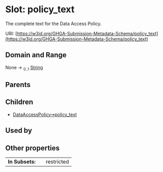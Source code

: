 
# Slot: policy_text


The complete text for the Data Access Policy.

URI: [https://w3id.org/GHGA-Submission-Metadata-Schema/policy_text](https://w3id.org/GHGA-Submission-Metadata-Schema/policy_text)


## Domain and Range

None &#8594;  <sub>0..1</sub> [String](types/String.md)

## Parents


## Children

 *  [DataAccessPolicy➞policy_text](DataAccessPolicy_policy_text.md)

## Used by


## Other properties

|  |  |  |
| --- | --- | --- |
| **In Subsets:** | | restricted |

